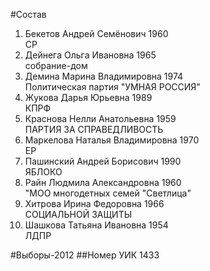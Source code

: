 #Состав
1. Бекетов Андрей Семёнович 1960   
    СР
2. Дейнега Ольга Ивановна 1965   
    собрание-дом
3. Демина Марина Владимировна 1974   
    Политическая партия "УМНАЯ РОССИЯ"
4. Жукова Дарья Юрьевна 1989   
    КПРФ
5. Краснова Нелли Анатольевна 1959   
    ПАРТИЯ ЗА СПРАВЕДЛИВОСТЬ
6. Маркелова Наталья Владимировна 1970   
    ЕР
7. Пашинский Андрей Борисович 1990   
    ЯБЛОКО
8. Райн Людмила Александровна 1960   
    "МОО многодетных семей "Светлица"
9. Хитрова Ирина Федоровна 1966   
    СОЦИАЛЬНОЙ ЗАЩИТЫ
10. Шашкова Татьяна Ивановна 1954   
    ЛДПР

#Выборы-2012
##Номер УИК
1433